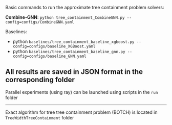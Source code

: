 Basic commands to run the approximate tree containment problem solvers:

**Combine-GNN**:
    ```python tree_containment_CombineGNN.py --config=configs/CombineGNN.yaml```

Baselines:
- python ```baselines/tree_containment_baseline_xgboost.py --config=configs/baseline_XGBoost.yaml```
- python ```baselines/tree_containment_baseline_gnn.py --config=configs/baseline_GNN.yaml``` 

All results are saved in JSON format in the corresponding folder
---

Parallel experiments (using ray) can be launched using scripts in the `run` folder

---
Exact algorithm for tree tree containment problem (BOTCH) is located in `TreeWidthTreeContainment` folder